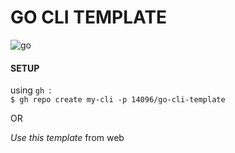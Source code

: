# GO CLI TEMPLATE

![go](https://img.shields.io/badge/Go-00ADD8?logo=go&logoColor=fff&style=flat)

#### SETUP

using `gh `:  
`$ gh repo create my-cli -p 14096/go-cli-template`

OR

_Use this template_ from web
